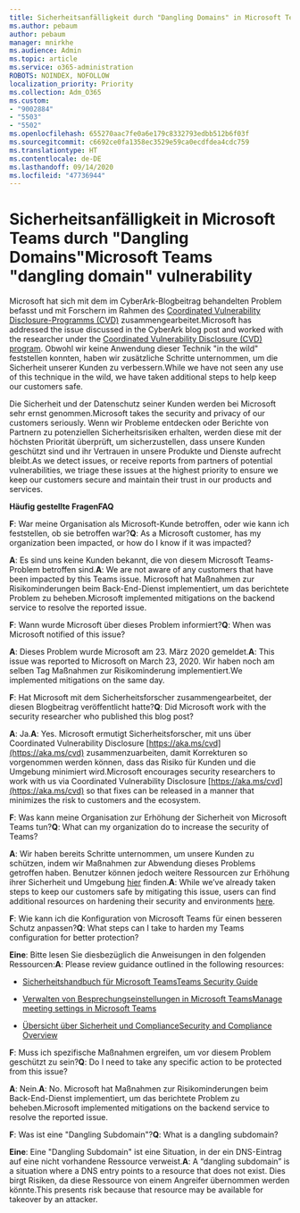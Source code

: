 ```yaml
---
title: Sicherheitsanfälligkeit durch "Dangling Domains" in Microsoft Teams
ms.author: pebaum
author: pebaum
manager: mnirkhe
ms.audience: Admin
ms.topic: article
ms.service: o365-administration
ROBOTS: NOINDEX, NOFOLLOW
localization_priority: Priority
ms.collection: Adm_O365
ms.custom:
- "9002884"
- "5503"
- "5502"
ms.openlocfilehash: 655270aac7fe0a6e179c8332793edbb512b6f03f
ms.sourcegitcommit: c6692ce0fa1358ec3529e59ca0ecdfdea4cdc759
ms.translationtype: HT
ms.contentlocale: de-DE
ms.lasthandoff: 09/14/2020
ms.locfileid: "47736944"
---
```

# <a name="microsoft-teams-dangling-domain-vulnerability"></a><span data-ttu-id="93b28-102">Sicherheitsanfälligkeit in Microsoft Teams durch "Dangling Domains"</span><span class="sxs-lookup"><span data-stu-id="93b28-102">Microsoft Teams "dangling domain" vulnerability</span></span>

<span data-ttu-id="93b28-103">Microsoft hat sich mit dem im CyberArk-Blogbeitrag behandelten Problem befasst und mit Forschern im Rahmen des [Coordinated Vulnerability Disclosure-Programms (CVD)](https://aka.ms/cvd) zusammengearbeitet.</span><span class="sxs-lookup"><span data-stu-id="93b28-103">Microsoft has addressed the issue discussed in the CyberArk blog post and worked with the researcher under the [Coordinated Vulnerability Disclosure (CVD) program](https://aka.ms/cvd).</span></span> <span data-ttu-id="93b28-104">Obwohl wir keine Anwendung dieser Technik "in the wild" feststellen konnten, haben wir zusätzliche Schritte unternommen, um die Sicherheit unserer Kunden zu verbessern.</span><span class="sxs-lookup"><span data-stu-id="93b28-104">While we have not seen any use of this technique in the wild, we have taken additional steps to help keep our customers safe.</span></span>

<span data-ttu-id="93b28-105">Die Sicherheit und der Datenschutz seiner Kunden werden bei Microsoft sehr ernst genommen.</span><span class="sxs-lookup"><span data-stu-id="93b28-105">Microsoft takes the security and privacy of our customers seriously.</span></span> <span data-ttu-id="93b28-106">Wenn wir Probleme entdecken oder Berichte von Partnern zu potenziellen Sicherheitsrisiken erhalten, werden diese mit der höchsten Priorität überprüft, um sicherzustellen, dass unsere Kunden geschützt sind und ihr Vertrauen in unsere Produkte und Dienste aufrecht bleibt.</span><span class="sxs-lookup"><span data-stu-id="93b28-106">As we detect issues, or receive reports from partners of potential vulnerabilities, we triage these issues at the highest priority to ensure we keep our customers secure and maintain their trust in our products and services.</span></span>

<span data-ttu-id="93b28-107">**Häufig gestellte Fragen**</span><span class="sxs-lookup"><span data-stu-id="93b28-107">**FAQ**</span></span>

<span data-ttu-id="93b28-108">**F**: War meine Organisation als Microsoft-Kunde betroffen, oder wie kann ich feststellen, ob sie betroffen war?</span><span class="sxs-lookup"><span data-stu-id="93b28-108">**Q**: As a Microsoft customer, has my organization been impacted, or how do I know if it was impacted?</span></span>

<span data-ttu-id="93b28-109">**A**: Es sind uns keine Kunden bekannt, die von diesem Microsoft Teams-Problem betroffen sind.</span><span class="sxs-lookup"><span data-stu-id="93b28-109">**A**: We are not aware of any customers that have been impacted by this Teams issue.</span></span> <span data-ttu-id="93b28-110">Microsoft hat Maßnahmen zur Risikominderungen beim Back-End-Dienst implementiert, um das berichtete Problem zu beheben.</span><span class="sxs-lookup"><span data-stu-id="93b28-110">Microsoft implemented mitigations on the backend service to resolve the reported issue.</span></span>

<span data-ttu-id="93b28-111">**F**: Wann wurde Microsoft über dieses Problem informiert?</span><span class="sxs-lookup"><span data-stu-id="93b28-111">**Q**: When was Microsoft notified of this issue?</span></span>

<span data-ttu-id="93b28-112">**A**: Dieses Problem wurde Microsoft am 23. März 2020 gemeldet.</span><span class="sxs-lookup"><span data-stu-id="93b28-112">**A**: This issue was reported to Microsoft on March 23, 2020.</span></span> <span data-ttu-id="93b28-113">Wir haben noch am selben Tag Maßnahmen zur Risikominderung implementiert.</span><span class="sxs-lookup"><span data-stu-id="93b28-113">We implemented mitigations on the same day.</span></span>

<span data-ttu-id="93b28-114">**F**: Hat Microsoft mit dem Sicherheitsforscher zusammengearbeitet, der diesen Blogbeitrag veröffentlicht hatte?</span><span class="sxs-lookup"><span data-stu-id="93b28-114">**Q**: Did Microsoft work with the security researcher who published this blog post?</span></span>

<span data-ttu-id="93b28-115">**A**: Ja.</span><span class="sxs-lookup"><span data-stu-id="93b28-115">**A**: Yes.</span></span> <span data-ttu-id="93b28-116">Microsoft ermutigt Sicherheitsforscher, mit uns über Coordinated Vulnerability Disclosure [https://aka.ms/cvd](https://aka.ms/cvd) zusammenzuarbeiten, damit Korrekturen so vorgenommen werden können, dass das Risiko für Kunden und die Umgebung minimiert wird.</span><span class="sxs-lookup"><span data-stu-id="93b28-116">Microsoft encourages security researchers to work with us via Coordinated Vulnerability Disclosure [https://aka.ms/cvd](https://aka.ms/cvd) so that fixes can be released in a manner that minimizes the risk to customers and the ecosystem.</span></span>  

<span data-ttu-id="93b28-117">**F**: Was kann meine Organisation zur Erhöhung der Sicherheit von Microsoft Teams tun?</span><span class="sxs-lookup"><span data-stu-id="93b28-117">**Q**: What can my organization do to increase the security of Teams?</span></span>  

<span data-ttu-id="93b28-118">**A**: Wir haben bereits Schritte unternommen, um unsere Kunden zu schützen, indem wir Maßnahmen zur Abwendung dieses Problems getroffen haben. Benutzer können jedoch weitere Ressourcen zur Erhöhung ihrer Sicherheit und Umgebung [hier](https://www.microsoft.com/microsoft-365/blog/2020/04/06/it-professionals-privacy-security-microsoft-teams/) finden.</span><span class="sxs-lookup"><span data-stu-id="93b28-118">**A**: While we’ve already taken steps to keep our customers safe by mitigating this issue, users can find additional resources on hardening their security and environments [here](https://www.microsoft.com/microsoft-365/blog/2020/04/06/it-professionals-privacy-security-microsoft-teams/).</span></span>  

<span data-ttu-id="93b28-119">**F**: Wie kann ich die Konfiguration von Microsoft Teams für einen besseren Schutz anpassen?</span><span class="sxs-lookup"><span data-stu-id="93b28-119">**Q**: What steps can I take to harden my Teams configuration for better protection?</span></span>

<span data-ttu-id="93b28-120">**Eine**: Bitte lesen Sie diesbezüglich die Anweisungen in den folgenden Ressourcen:</span><span class="sxs-lookup"><span data-stu-id="93b28-120">**A**: Please review guidance outlined in the following resources:</span></span> 

- [<span data-ttu-id="93b28-121">Sicherheitshandbuch für Microsoft Teams</span><span class="sxs-lookup"><span data-stu-id="93b28-121">Teams Security Guide</span></span>](https://docs.microsoft.com/microsoftteams/teams-security-guide)

- [<span data-ttu-id="93b28-122">Verwalten von Besprechungseinstellungen in Microsoft Teams</span><span class="sxs-lookup"><span data-stu-id="93b28-122">Manage meeting settings in Microsoft Teams</span></span>](https://docs.microsoft.com/microsoftteams/meeting-settings-in-teams)

- [<span data-ttu-id="93b28-123">Übersicht über Sicherheit und Compliance</span><span class="sxs-lookup"><span data-stu-id="93b28-123">Security and Compliance Overview</span></span>](https://docs.microsoft.com/microsoftteams/security-compliance-overview)

<span data-ttu-id="93b28-124">**F**: Muss ich spezifische Maßnahmen ergreifen, um vor diesem Problem geschützt zu sein?</span><span class="sxs-lookup"><span data-stu-id="93b28-124">**Q**: Do I need to take any specific action to be protected from this issue?</span></span>

<span data-ttu-id="93b28-125">**A**: Nein.</span><span class="sxs-lookup"><span data-stu-id="93b28-125">**A**: No.</span></span> <span data-ttu-id="93b28-126">Microsoft hat Maßnahmen zur Risikominderungen beim Back-End-Dienst implementiert, um das berichtete Problem zu beheben.</span><span class="sxs-lookup"><span data-stu-id="93b28-126">Microsoft implemented mitigations on the backend service to resolve the reported issue.</span></span>

<span data-ttu-id="93b28-127">**F**: Was ist eine "Dangling Subdomain"?</span><span class="sxs-lookup"><span data-stu-id="93b28-127">**Q**: What is a dangling subdomain?</span></span>

<span data-ttu-id="93b28-128">**Eine**: Eine "Dangling Subdomain" ist eine Situation, in der ein DNS-Eintrag auf eine nicht vorhandene Ressource verweist.</span><span class="sxs-lookup"><span data-stu-id="93b28-128">**A**:  A “dangling subdomain” is a situation where a DNS entry points to a resource that does not exist.</span></span>  <span data-ttu-id="93b28-129">Dies birgt Risiken, da diese Ressource von einem Angreifer übernommen werden könnte.</span><span class="sxs-lookup"><span data-stu-id="93b28-129">This presents risk because that resource may be available for takeover by an attacker.</span></span>
